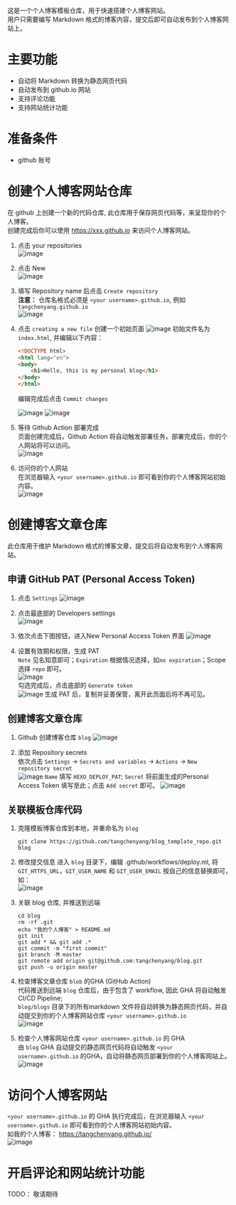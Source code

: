 这是一个个人博客模板仓库，用于快速搭建个人博客网站。  
用户只需要编写 Markdown 格式的博客内容，提交后即可自动发布到个人博客网站上。  

# 主要功能
- 自动将 Markdown 转换为静态网页代码
- 自动发布到 github.io 网站
- 支持评论功能
- 支持网站统计功能

# 准备条件
- github 账号

# 创建个人博客网站仓库
在 github 上创建一个新的代码仓库, 此仓库用于保存网页代码等，来呈现你的个人博客。  
创建完成后你可以使用 https://xxx.github.io 来访问个人博客网站。
1. 点击 your repositories  
   ![image](https://github.com/tangchenyang/picx-images-hosting/raw/master/image.361smiekru.webp)  

2. 点击 New   
   ![image](https://github.com/tangchenyang/picx-images-hosting/raw/master/image.83a9gcu9y8.webp)  

3. 填写 Repository name 后点击 `Create repository`  
   **注意：** 仓库名格式必须是 `<your username>.github.io`, 例如 `tangchenyang.github.io`  
![image](https://github.com/tangchenyang/picx-images-hosting/raw/master/image.7i0lu24fp5.webp)  

4. 点击 `creating a new file` 创建一个初始页面
   ![image](https://github.com/tangchenyang/picx-images-hosting/raw/master/image.7i0lu28blh.webp)
   初始文件名为 `index.html`, 并编辑以下内容：   
   ```html
   <!DOCTYPE html>
   <html lang="en">
   <body>
       <h1>Hello, this is my personal blog</h1>
   </body>
   </html>
   ```
   编辑完成后点击 `Commit changes` 

   ![image](https://github.com/tangchenyang/picx-images-hosting/raw/master/image.51edf57flw.webp)
   ![image](https://github.com/tangchenyang/picx-images-hosting/raw/master/image.39lek8pk30.webp)

5. 等待 Github Action 部署完成  
   页面创建完成后，Github Action 将自动触发部署任务，部署完成后，你的个人网站将可以访问。  
   ![image](https://github.com/tangchenyang/picx-images-hosting/raw/master/image.4g4psuhvjp.webp)

6. 访问你的个人网站  
   在浏览器输入 `<your username>.github.io` 即可看到你的个人博客网站初始内容。  
   ![image](https://github.com/tangchenyang/picx-images-hosting/raw/master/image.73u637c7sz.webp)

# 创建博客文章仓库
此仓库用于维护 Markdown 格式的博客文章，提交后将自动发布到个人博客网站。
## 申请 GitHub PAT (Personal Access Token)
1. 点击 `Settings`
   ![image](https://github.com/tangchenyang/picx-images-hosting/raw/master/image.5q7n0nijk6.webp)  

2. 点击最底部的 Developers settings  
   ![image](https://github.com/tangchenyang/picx-images-hosting/raw/master/image.5tr8yddq50.webp)  

3. 依次点击下图按钮，进入New Personal Access Token 界面
   ![image](https://github.com/tangchenyang/picx-images-hosting/raw/master/image.4qrjnhk8jj.webp)

4. 设置有效期和权限，生成 PAT  
   `Note` 见名知意即可；`Expiration` 根据情况选择，如`no expiration`；Scope 选择 `repo` 即可。  
   ![image](https://github.com/tangchenyang/picx-images-hosting/raw/master/image.3k88ew05g4.webp)  
   勾选完成后，点击底部的 `Generate token`  
   ![image](https://github.com/tangchenyang/picx-images-hosting/raw/master/image.6wqy99km34.webp)
   生成 PAT 后，复制并妥善保管，离开此页面后将不再可见。


## 创建博客文章仓库
1. Github 创建博客仓库 `blog`
   ![image](https://github.com/tangchenyang/picx-images-hosting/raw/master/image.5q7n0n2oqb.webp)

2. 添加 Repository secrets  
   依次点击 `Settings` -> `Secrets and variables` -> `Actions` -> `New repository secret`  
   ![image](https://github.com/tangchenyang/picx-images-hosting/raw/master/image.83a9hvmezk.webp)
   `Name` 填写 `HEXO_DEPLOY_PAT`; `Secret` 将前面生成的Personal Access Token 填写至此；点击 `Add secret` 即可。
   ![image](https://github.com/tangchenyang/picx-images-hosting/raw/master/image.969ysrl8qa.webp)

## 关联模板仓库代码
1. 克隆模板博客仓库到本地，并重命名为 `blog`
   ```shell
   git clone https://github.com/tangchenyang/blog_template_repo.git blog
   ```

2. 修改提交信息
   进入 `blog` 目录下，编辑 .github/workflows/deploy.ml, 将 `GIT_HTTPS_URL`，`GIT_USER_NAME` 和 `GIT_USER_EMAIL` 按自己的信息替换即可，如：  
   ![image](https://github.com/tangchenyang/picx-images-hosting/raw/master/image.8z6qxdty3c.webp)

3. 关联 blog 仓库, 并推送到远端  
   ```shell
   cd blog
   rm -rf .git
   echo "我的个人博客" > README.md
   git init
   git add * && git add .*
   git commit -m "first commit"
   git branch -M master
   git remote add origin git@github.com:tangchenyang/blog.git
   git push -u origin master
   ```
   
4. 检查博客文章仓库 `blob` 的GHA (GitHub Action)  
   代码推送到远端 `blog` 仓库后，由于包含了 workflow, 因此 GHA 将自动触发 CI/CD Pipeline;   
   `blog/blogs` 目录下的所有markdown 文件将自动转换为静态网页代码，并自动提交到你的个人博客网站仓库 `<your username>.github.io`  
   ![image](https://github.com/tangchenyang/picx-images-hosting/raw/master/image.7w71mhaaey.webp)

5. 检查个人博客网站仓库 `<your username>.github.io` 的 GHA  
   由 `blog` GHA 自动提交的静态网页代码将自动触发 `<your username>.github.io` 的GHA，自动将静态网页部署到你的个人博客网站上。    
   ![image](https://github.com/tangchenyang/picx-images-hosting/raw/master/image.5tr8yffzsz.webp)  
   

# 访问个人博客网站  
`<your username>.github.io` 的 GHA 执行完成后，在浏览器输入 `<your username>.github.io` 即可看到你的个人博客网站初始内容。   
如我的个人博客： https://tangchenyang.github.io/   
![image](https://github.com/tangchenyang/picx-images-hosting/raw/master/image.map4yq6d.webp)  

# 开启评论和网站统计功能  
TODO： 敬请期待  
